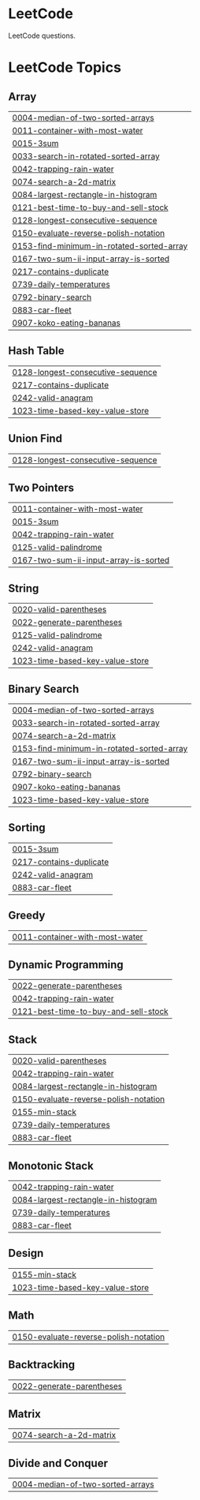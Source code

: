 # LeetCode
LeetCode questions.

<!---LeetCode Topics Start-->
# LeetCode Topics
## Array
|  |
| ------- |
| [0004-median-of-two-sorted-arrays](https://github.com/mohitk064/LeetCode/tree/master/0004-median-of-two-sorted-arrays) |
| [0011-container-with-most-water](https://github.com/mohitk064/LeetCode/tree/master/0011-container-with-most-water) |
| [0015-3sum](https://github.com/mohitk064/LeetCode/tree/master/0015-3sum) |
| [0033-search-in-rotated-sorted-array](https://github.com/mohitk064/LeetCode/tree/master/0033-search-in-rotated-sorted-array) |
| [0042-trapping-rain-water](https://github.com/mohitk064/LeetCode/tree/master/0042-trapping-rain-water) |
| [0074-search-a-2d-matrix](https://github.com/mohitk064/LeetCode/tree/master/0074-search-a-2d-matrix) |
| [0084-largest-rectangle-in-histogram](https://github.com/mohitk064/LeetCode/tree/master/0084-largest-rectangle-in-histogram) |
| [0121-best-time-to-buy-and-sell-stock](https://github.com/mohitk064/LeetCode/tree/master/0121-best-time-to-buy-and-sell-stock) |
| [0128-longest-consecutive-sequence](https://github.com/mohitk064/LeetCode/tree/master/0128-longest-consecutive-sequence) |
| [0150-evaluate-reverse-polish-notation](https://github.com/mohitk064/LeetCode/tree/master/0150-evaluate-reverse-polish-notation) |
| [0153-find-minimum-in-rotated-sorted-array](https://github.com/mohitk064/LeetCode/tree/master/0153-find-minimum-in-rotated-sorted-array) |
| [0167-two-sum-ii-input-array-is-sorted](https://github.com/mohitk064/LeetCode/tree/master/0167-two-sum-ii-input-array-is-sorted) |
| [0217-contains-duplicate](https://github.com/mohitk064/LeetCode/tree/master/0217-contains-duplicate) |
| [0739-daily-temperatures](https://github.com/mohitk064/LeetCode/tree/master/0739-daily-temperatures) |
| [0792-binary-search](https://github.com/mohitk064/LeetCode/tree/master/0792-binary-search) |
| [0883-car-fleet](https://github.com/mohitk064/LeetCode/tree/master/0883-car-fleet) |
| [0907-koko-eating-bananas](https://github.com/mohitk064/LeetCode/tree/master/0907-koko-eating-bananas) |
## Hash Table
|  |
| ------- |
| [0128-longest-consecutive-sequence](https://github.com/mohitk064/LeetCode/tree/master/0128-longest-consecutive-sequence) |
| [0217-contains-duplicate](https://github.com/mohitk064/LeetCode/tree/master/0217-contains-duplicate) |
| [0242-valid-anagram](https://github.com/mohitk064/LeetCode/tree/master/0242-valid-anagram) |
| [1023-time-based-key-value-store](https://github.com/mohitk064/LeetCode/tree/master/1023-time-based-key-value-store) |
## Union Find
|  |
| ------- |
| [0128-longest-consecutive-sequence](https://github.com/mohitk064/LeetCode/tree/master/0128-longest-consecutive-sequence) |
## Two Pointers
|  |
| ------- |
| [0011-container-with-most-water](https://github.com/mohitk064/LeetCode/tree/master/0011-container-with-most-water) |
| [0015-3sum](https://github.com/mohitk064/LeetCode/tree/master/0015-3sum) |
| [0042-trapping-rain-water](https://github.com/mohitk064/LeetCode/tree/master/0042-trapping-rain-water) |
| [0125-valid-palindrome](https://github.com/mohitk064/LeetCode/tree/master/0125-valid-palindrome) |
| [0167-two-sum-ii-input-array-is-sorted](https://github.com/mohitk064/LeetCode/tree/master/0167-two-sum-ii-input-array-is-sorted) |
## String
|  |
| ------- |
| [0020-valid-parentheses](https://github.com/mohitk064/LeetCode/tree/master/0020-valid-parentheses) |
| [0022-generate-parentheses](https://github.com/mohitk064/LeetCode/tree/master/0022-generate-parentheses) |
| [0125-valid-palindrome](https://github.com/mohitk064/LeetCode/tree/master/0125-valid-palindrome) |
| [0242-valid-anagram](https://github.com/mohitk064/LeetCode/tree/master/0242-valid-anagram) |
| [1023-time-based-key-value-store](https://github.com/mohitk064/LeetCode/tree/master/1023-time-based-key-value-store) |
## Binary Search
|  |
| ------- |
| [0004-median-of-two-sorted-arrays](https://github.com/mohitk064/LeetCode/tree/master/0004-median-of-two-sorted-arrays) |
| [0033-search-in-rotated-sorted-array](https://github.com/mohitk064/LeetCode/tree/master/0033-search-in-rotated-sorted-array) |
| [0074-search-a-2d-matrix](https://github.com/mohitk064/LeetCode/tree/master/0074-search-a-2d-matrix) |
| [0153-find-minimum-in-rotated-sorted-array](https://github.com/mohitk064/LeetCode/tree/master/0153-find-minimum-in-rotated-sorted-array) |
| [0167-two-sum-ii-input-array-is-sorted](https://github.com/mohitk064/LeetCode/tree/master/0167-two-sum-ii-input-array-is-sorted) |
| [0792-binary-search](https://github.com/mohitk064/LeetCode/tree/master/0792-binary-search) |
| [0907-koko-eating-bananas](https://github.com/mohitk064/LeetCode/tree/master/0907-koko-eating-bananas) |
| [1023-time-based-key-value-store](https://github.com/mohitk064/LeetCode/tree/master/1023-time-based-key-value-store) |
## Sorting
|  |
| ------- |
| [0015-3sum](https://github.com/mohitk064/LeetCode/tree/master/0015-3sum) |
| [0217-contains-duplicate](https://github.com/mohitk064/LeetCode/tree/master/0217-contains-duplicate) |
| [0242-valid-anagram](https://github.com/mohitk064/LeetCode/tree/master/0242-valid-anagram) |
| [0883-car-fleet](https://github.com/mohitk064/LeetCode/tree/master/0883-car-fleet) |
## Greedy
|  |
| ------- |
| [0011-container-with-most-water](https://github.com/mohitk064/LeetCode/tree/master/0011-container-with-most-water) |
## Dynamic Programming
|  |
| ------- |
| [0022-generate-parentheses](https://github.com/mohitk064/LeetCode/tree/master/0022-generate-parentheses) |
| [0042-trapping-rain-water](https://github.com/mohitk064/LeetCode/tree/master/0042-trapping-rain-water) |
| [0121-best-time-to-buy-and-sell-stock](https://github.com/mohitk064/LeetCode/tree/master/0121-best-time-to-buy-and-sell-stock) |
## Stack
|  |
| ------- |
| [0020-valid-parentheses](https://github.com/mohitk064/LeetCode/tree/master/0020-valid-parentheses) |
| [0042-trapping-rain-water](https://github.com/mohitk064/LeetCode/tree/master/0042-trapping-rain-water) |
| [0084-largest-rectangle-in-histogram](https://github.com/mohitk064/LeetCode/tree/master/0084-largest-rectangle-in-histogram) |
| [0150-evaluate-reverse-polish-notation](https://github.com/mohitk064/LeetCode/tree/master/0150-evaluate-reverse-polish-notation) |
| [0155-min-stack](https://github.com/mohitk064/LeetCode/tree/master/0155-min-stack) |
| [0739-daily-temperatures](https://github.com/mohitk064/LeetCode/tree/master/0739-daily-temperatures) |
| [0883-car-fleet](https://github.com/mohitk064/LeetCode/tree/master/0883-car-fleet) |
## Monotonic Stack
|  |
| ------- |
| [0042-trapping-rain-water](https://github.com/mohitk064/LeetCode/tree/master/0042-trapping-rain-water) |
| [0084-largest-rectangle-in-histogram](https://github.com/mohitk064/LeetCode/tree/master/0084-largest-rectangle-in-histogram) |
| [0739-daily-temperatures](https://github.com/mohitk064/LeetCode/tree/master/0739-daily-temperatures) |
| [0883-car-fleet](https://github.com/mohitk064/LeetCode/tree/master/0883-car-fleet) |
## Design
|  |
| ------- |
| [0155-min-stack](https://github.com/mohitk064/LeetCode/tree/master/0155-min-stack) |
| [1023-time-based-key-value-store](https://github.com/mohitk064/LeetCode/tree/master/1023-time-based-key-value-store) |
## Math
|  |
| ------- |
| [0150-evaluate-reverse-polish-notation](https://github.com/mohitk064/LeetCode/tree/master/0150-evaluate-reverse-polish-notation) |
## Backtracking
|  |
| ------- |
| [0022-generate-parentheses](https://github.com/mohitk064/LeetCode/tree/master/0022-generate-parentheses) |
## Matrix
|  |
| ------- |
| [0074-search-a-2d-matrix](https://github.com/mohitk064/LeetCode/tree/master/0074-search-a-2d-matrix) |
## Divide and Conquer
|  |
| ------- |
| [0004-median-of-two-sorted-arrays](https://github.com/mohitk064/LeetCode/tree/master/0004-median-of-two-sorted-arrays) |
<!---LeetCode Topics End-->